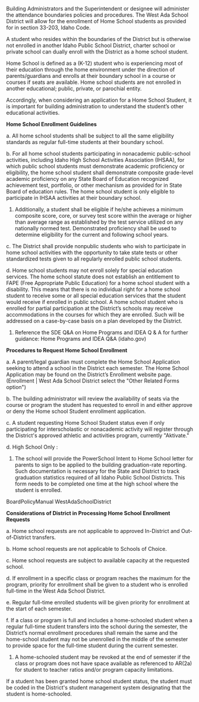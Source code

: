
Building Administrators and the Superintendent or designee will administer the attendance boundaries policies and
procedures. The West Ada School District will allow for the enrollment of Home School students as provided for in
section 33-203, Idaho Code.

A student who resides within the boundaries of the District but is otherwise not enrolled in another Idaho Public
School District, charter school or private school can dually enroll with the District as a home school student.

Home School is defined as a (K-12) student who is experiencing most of their education through the home
environment under the direction of parents/guardians and enrolls at their boundary school in a course or courses if
seats are available. Home school students are not enrolled in another educational; public, private, or parochial entity.

Accordingly, when considering an application for a Home School Student, it is important for building
administration to understand the student’s other educational activities.

**Home School Enrollment Guidelines**


a. All home school students shall be subject to all the same eligibility standards as regular full-time students at
their boundary school.


b. For all home school students participating in nonacademic public-school activities, including Idaho High School
Activities Association (IHSAA), for which public school students must demonstrate academic proficiency or
eligibility, the home school student shall demonstrate composite grade-level academic proficiency on any State
Board of Education recognized achievement test, portfolio, or other mechanism as provided for in State Board
of education rules. The home school student is only eligible to participate in IHSAA activities at their boundary
school.
1. Additionally, a student shall be eligible if he/she achieves a minimum composite score, core, or survey
test score within the average or higher than average range as established by the test service utilized on
any nationally normed test. Demonstrated proficiency shall be used to determine eligibility for the
current and following school years.


c. The District shall provide nonpublic students who wish to participate in home school activities with the
opportunity to take state tests or other standardized tests given to all regularly enrolled public school students.


d. Home school students may not enroll solely for special education services. The home school statute does not
establish an entitlement to FAPE (Free Appropriate Public Education) for a home school student with a
disability. This means that there is no individual right for a home school student to receive some or all special
education services that the student would receive if enrolled in public school. A home school student who is
enrolled for partial participation at the District’s schools may receive accommodations in the courses for which
they are enrolled. Such will be addressed on a case-by-case basis on a plan developed by the District.
1. Reference the SDE Q&A on Home Programs and IDEA Q & A for further guidance: Home Programs and
IDEA Q&A (idaho.gov)

**Procedures to Request Home School Enrollment**


a. A parent/legal guardian must complete the Home School Application seeking to attend a school in the District
each semester. The Home School Application may be found on the District’s Enrollment website page.
(Enrollment | West Ada School District select the "Other Related Forms option")


b. The building administrator will review the availability of seats via the course or program the student has
requested to enroll in and either approve or deny the Home school Student enrollment application.


c. A student requesting Home School Student status even if only participating for interscholastic or nonacademic
activity will register through the District's approved athletic and activities program, currently "Aktivate."


d. High School Only :
1. The school will provide the PowerSchool Intent to Home School letter for parents to sign to be applied
to the building graduation-rate reporting. Such documentation is necessary for the State and District to
track graduation statistics required of all Idaho Public School Districts. This form needs to be completed
one time at the high school where the student is enrolled.


BoardPolicyManual
WestAdaSchoolDistrict


**Considerations of District in Processing Home School Enrollment Requests**


a. Home school requests are not applicable to approved In-District and Out-of-District transfers.


b. Home school requests are not applicable to Schools of Choice.


c. Home school requests are subject to available capacity at the requested school.


d. If enrollment in a specific class or program reaches the maximum for the program, priority for enrollment shall
be given to a student who is enrolled full-time in the West Ada School District.


e. Regular full-time enrolled students will be given priority for enrollment at the start of each semester.


f. If a class or program is full and includes a home-schooled student when a regular full-time student transfers
into the school during the semester, the District’s normal enrollment procedures shall remain the same and the
home-school student may not be unenrolled in the middle of the semester to provide space for the full-time
student during the current semester.
1. A home-schooled student may be revoked at the end of semester if the class or program does not have
space available as referenced to AR(2a) for student to teacher ratios and/or program capacity limitations.

If a student has been granted home school student status, the student must be coded in the District's student
management system designating that the student is home-schooled.
